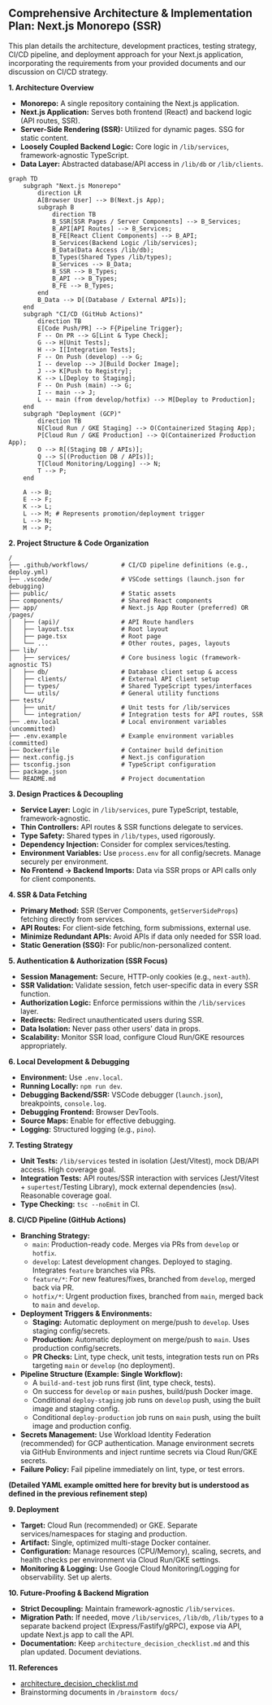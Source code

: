## Comprehensive Architecture & Implementation Plan: Next.js Monorepo (SSR)

This plan details the architecture, development practices, testing strategy, CI/CD pipeline, and deployment approach for your Next.js application, incorporating the requirements from your provided documents and our discussion on CI/CD strategy.

**1. Architecture Overview**

*   **Monorepo:** A single repository containing the Next.js application.
*   **Next.js Application:** Serves both frontend (React) and backend logic (API routes, SSR).
*   **Server-Side Rendering (SSR):** Utilized for dynamic pages. SSG for static content.
*   **Loosely Coupled Backend Logic:** Core logic in `/lib/services`, framework-agnostic TypeScript.
*   **Data Layer:** Abstracted database/API access in `/lib/db` or `/lib/clients`.

```mermaid
graph TD
    subgraph "Next.js Monorepo"
        direction LR
        A[Browser User] --> B(Next.js App);
        subgraph B
            direction TB
            B_SSR[SSR Pages / Server Components] --> B_Services;
            B_API[API Routes] --> B_Services;
            B_FE[React Client Components] --> B_API;
            B_Services(Backend Logic /lib/services);
            B_Data(Data Access /lib/db);
            B_Types(Shared Types /lib/types);
            B_Services --> B_Data;
            B_SSR --> B_Types;
            B_API --> B_Types;
            B_FE --> B_Types;
        end
        B_Data --> D[(Database / External APIs)];
    end
    subgraph "CI/CD (GitHub Actions)"
        direction TB
        E[Code Push/PR] --> F{Pipeline Trigger};
        F -- On PR --> G[Lint & Type Check];
        G --> H[Unit Tests];
        H --> I[Integration Tests];
        F -- On Push (develop) --> G;
        I -- develop --> J[Build Docker Image];
        J --> K[Push to Registry];
        K --> L[Deploy to Staging];
        F -- On Push (main) --> G;
        I -- main --> J;
        L -- main (from develop/hotfix) --> M[Deploy to Production];
    end
    subgraph "Deployment (GCP)"
        direction TB
        N[Cloud Run / GKE Staging] --> O(Containerized Staging App);
        P[Cloud Run / GKE Production] --> Q(Containerized Production App);
        O --> R[(Staging DB / APIs)];
        Q --> S[(Production DB / APIs)];
        T[Cloud Monitoring/Logging] --> N;
        T --> P;
    end

    A --> B;
    E --> F;
    K --> L;
    L --> M; # Represents promotion/deployment trigger
    L --> N;
    M --> P;
```

**2. Project Structure & Code Organization**

```
/
├── .github/workflows/         # CI/CD pipeline definitions (e.g., deploy.yml)
├── .vscode/                   # VSCode settings (launch.json for debugging)
├── public/                    # Static assets
├── components/                # Shared React components
├── app/                       # Next.js App Router (preferred) OR /pages/
│   ├── (api)/                 # API Route handlers
│   ├── layout.tsx             # Root layout
│   ├── page.tsx               # Root page
│   └── ...                    # Other routes, pages, layouts
├── lib/
│   ├── services/              # Core business logic (framework-agnostic TS)
│   ├── db/                    # Database client setup & access
│   ├── clients/               # External API client setup
│   ├── types/                 # Shared TypeScript types/interfaces
│   └── utils/                 # General utility functions
├── tests/
│   ├── unit/                  # Unit tests for /lib/services
│   └── integration/           # Integration tests for API routes, SSR
├── .env.local                 # Local environment variables (uncommitted)
├── .env.example               # Example environment variables (committed)
├── Dockerfile                 # Container build definition
├── next.config.js             # Next.js configuration
├── tsconfig.json              # TypeScript configuration
├── package.json
└── README.md                  # Project documentation
```

**3. Design Practices & Decoupling**

*   **Service Layer:** Logic in `/lib/services`, pure TypeScript, testable, framework-agnostic.
*   **Thin Controllers:** API routes & SSR functions delegate to services.
*   **Type Safety:** Shared types in `/lib/types`, used rigorously.
*   **Dependency Injection:** Consider for complex services/testing.
*   **Environment Variables:** Use `process.env` for all config/secrets. Manage securely per environment.
*   **No Frontend -> Backend Imports:** Data via SSR props or API calls only for client components.

**4. SSR & Data Fetching**

*   **Primary Method:** SSR (Server Components, `getServerSideProps`) fetching directly from services.
*   **API Routes:** For client-side fetching, form submissions, external use.
*   **Minimize Redundant APIs:** Avoid APIs if data only needed for SSR load.
*   **Static Generation (SSG):** For public/non-personalized content.

**5. Authentication & Authorization (SSR Focus)**

*   **Session Management:** Secure, HTTP-only cookies (e.g., `next-auth`).
*   **SSR Validation:** Validate session, fetch user-specific data in every SSR function.
*   **Authorization Logic:** Enforce permissions within the `/lib/services` layer.
*   **Redirects:** Redirect unauthenticated users during SSR.
*   **Data Isolation:** Never pass other users' data in props.
*   **Scalability:** Monitor SSR load, configure Cloud Run/GKE resources appropriately.

**6. Local Development & Debugging**

*   **Environment:** Use `.env.local`.
*   **Running Locally:** `npm run dev`.
*   **Debugging Backend/SSR:** VSCode debugger (`launch.json`), breakpoints, `console.log`.
*   **Debugging Frontend:** Browser DevTools.
*   **Source Maps:** Enable for effective debugging.
*   **Logging:** Structured logging (e.g., `pino`).

**7. Testing Strategy**

*   **Unit Tests:** `/lib/services` tested in isolation (Jest/Vitest), mock DB/API access. High coverage goal.
*   **Integration Tests:** API routes/SSR interaction with services (Jest/Vitest + `supertest`/Testing Library), mock external dependencies (`msw`). Reasonable coverage goal.
*   **Type Checking:** `tsc --noEmit` in CI.

**8. CI/CD Pipeline (GitHub Actions)**

*   **Branching Strategy:**
    *   `main`: Production-ready code. Merges via PRs from `develop` or `hotfix`.
    *   `develop`: Latest development changes. Deployed to staging. Integrates `feature` branches via PRs.
    *   `feature/*`: For new features/fixes, branched from `develop`, merged back via PR.
    *   `hotfix/*`: Urgent production fixes, branched from `main`, merged back to `main` and `develop`.
*   **Deployment Triggers & Environments:**
    *   **Staging:** Automatic deployment on merge/push to `develop`. Uses staging config/secrets.
    *   **Production:** Automatic deployment on merge/push to `main`. Uses production config/secrets.
    *   **PR Checks:** Lint, type check, unit tests, integration tests run on PRs targeting `main` or `develop` (no deployment).
*   **Pipeline Structure (Example: Single Workflow):**
    *   A `build-and-test` job runs first (lint, type check, tests).
    *   On success for `develop` or `main` pushes, build/push Docker image.
    *   Conditional `deploy-staging` job runs on `develop` push, using the built image and staging config.
    *   Conditional `deploy-production` job runs on `main` push, using the built image and production config.
*   **Secrets Management:** Use Workload Identity Federation (recommended) for GCP authentication. Manage environment secrets via GitHub Environments and inject runtime secrets via Cloud Run/GKE secrets.
*   **Failure Policy:** Fail pipeline immediately on lint, type, or test errors.

**(Detailed YAML example omitted here for brevity but is understood as defined in the previous refinement step)**

**9. Deployment**

*   **Target:** Cloud Run (recommended) or GKE. Separate services/namespaces for staging and production.
*   **Artifact:** Single, optimized multi-stage Docker container.
*   **Configuration:** Manage resources (CPU/Memory), scaling, secrets, and health checks per environment via Cloud Run/GKE settings.
*   **Monitoring & Logging:** Use Google Cloud Monitoring/Logging for observability. Set up alerts.

**10. Future-Proofing & Backend Migration**

*   **Strict Decoupling:** Maintain framework-agnostic `/lib/services`.
*   **Migration Path:** If needed, move `/lib/services`, `/lib/db`, `/lib/types` to a separate backend project (Express/Fastify/gRPC), expose via API, update Next.js app to call the API.
*   **Documentation:** Keep `architecture_decision_checklist.md` and this plan updated. Document deviations.

**11. References**

*   [architecture_decision_checklist.md](./architecture_decision_checklist.md)
*   Brainstorming documents in `/brainstorm docs/`

